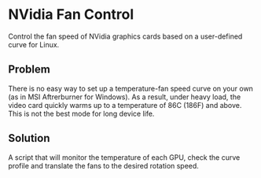 # NVidia Fan Control

Сontrol the fan speed of NVidia graphics cards based on a user-defined curve for Linux.

## Problem

There is no easy way to set up a temperature-fan speed curve on your own (as in MSI Aftrerburner for Windows).
As a result, under heavy load, the video card quickly warms up to a temperature of 86C (186F) and above.
This is not the best mode for long device life.

## Solution

A script that will monitor the temperature of each GPU, check the curve profile and translate the fans
to the desired rotation speed.
